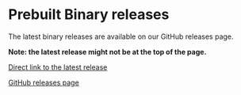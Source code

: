 # Prebuilt Binary releases

The latest binary releases are available on our GitHub releases page.

**Note: the latest release might not be at the top of the page.**

[Direct link to the latest release](https://github.com/google/graphicsfuzz/releases/latest)

[GitHub releases page](https://github.com/google/graphicsfuzz/releases)
